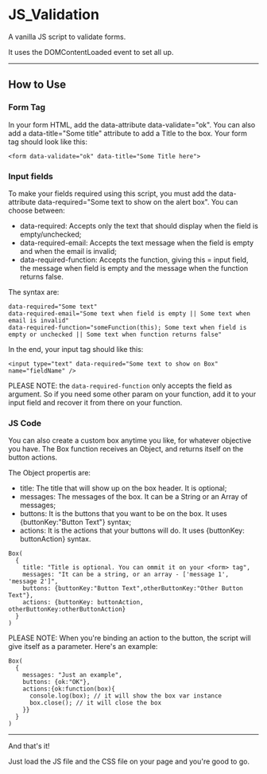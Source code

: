 # JS_Validation
A vanilla JS script to validate  forms. 

It uses the DOMContentLoaded event to set all up.

---


## How to Use


### Form Tag

In your form HTML, add the data-attribute data-validate="ok". You can also add a data-title="Some title" attribute to add a Title to the box. 
Your form tag should look like this: 
```
<form data-validate="ok" data-title="Some Title here">
```

### Input fields 

To make your fields required using this script, you must add the data-attribute data-required="Some text to show on the alert box". You can choose between: 

* data-required: Accepts only the text that should display when the field is empty/unchecked;
* data-required-email: Accepts the text message when the field is empty and when the email is invalid;
* data-required-function: Accepts the function, giving this = input field, the message when field is empty and the message when the function returns false.

The syntax are:
``` 
data-required="Some text" 
data-required-email="Some text when field is empty || Some text when email is invalid" 
data-required-function="someFunction(this); Some text when field is empty or unchecked || Some text when function returns false"
``` 

In the end, your input tag should like this: 
```
<input type="text" data-required="Some text to show on Box" name="fieldName" />
```

PLEASE NOTE: the ``` data-required-function ``` only accepts the field as argument. So if you need some other param on your function, add it to your input field and recover it from there on your function. 

### JS Code

You can also create a custom box anytime you like, for whatever objective you have. The Box function receives an Object, and returns itself on the button actions. 

The Object propertis are: 
* title: The title that will show up on the box header. It is optional;
* messages: The messages of the box. It can be a String or an Array of messages;
* buttons: It is the buttons that you want to be on the box. It uses {buttonKey:"Button Text"} syntax;
* actions: It is the actions that your buttons will do. It uses {buttonKey: buttonAction} syntax.


```
Box(
  {
    title: "Title is optional. You can ommit it on your <form> tag",
    messages: "It can be a string, or an array - ['message 1', 'message 2']",
    buttons: {buttonKey:"Button Text",otherButtonKey:"Other Button Text"},
    actions: {buttonKey: buttonAction, otherButtonKey:otherButtonAction}
  }
)
```

PLEASE NOTE: When you're binding an action to the button, the script will give itself as a parameter. Here's an example:
```
Box(
  {
    messages: "Just an example",
    buttons: {ok:"OK"},
    actions:{ok:function(box){
      console.log(box); // it will show the box var instance
      box.close(); // it will close the box
    }}
  }
)
```

---



And that's it! 

Just load the JS file and the CSS file on your page and you're good to go. 
